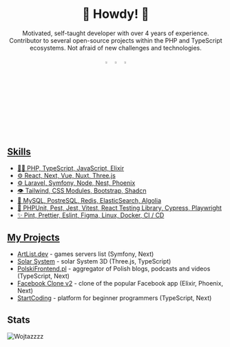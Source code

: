 <h1 align="center">🤠 Howdy! 🤠</h1>

<p align="center">
Motivated, self-taught developer with over 4 years of experience. Contributor to several open-source projects within the PHP and TypeScript ecosystems. Not afraid of new challenges and technologies.
</p>

<div align="center"> 
  
[<img src="https://img.icons8.com/color/48/000000/github.png" width="3.5%"/>](https://github.com/Wojtazzzz)
[<img src="https://img.icons8.com/color/48/000000/linkedin.png" width="3.5%"/>](https://www.linkedin.com/in/marcin-witas-486682202/)
<a href="mailto:marcin.witas72@gmail.com"> <img src="https://img.icons8.com/fluent/48/000000/gmail.png" width="3.5%"/>
  
</div>
<br>

## Skills
- 👨‍💻 PHP, TypeScript, JavaScript, Elixir
- ⚙️ React, Next, Vue, Nuxt, Three.js
- ⚙️ Laravel, Symfony, Node, Nest, Phoenix
- 👁️ Tailwind, CSS Modules, Bootstrap, Shadcn
- 💽 MySQL, PostreSQL, Redis, ElasticSearch, Algolia
- 🧪 PHPUnit, Pest, Jest, Vitest, React Testing Library, Cypress, Playwright
- ✨ Pint, Prettier, Eslint, Figma, Linux, Docker, CI / CD

## My Projects
- [ArtList.dev](https://artlist.dev/) - games servers list (Symfony, Next)
- [Solar System](https://github.com/Wojtazzzz/solar_system_3d) - solar System 3D (Three.js, TypeScript)
- [PolskiFrontend.pl](https://github.com/typeofweb-org/polskifrontend) - aggregator of Polish blogs, podcasts and videos (TypeScript, Next)
- [Facebook Clone v2](https://github.com/Wojtazzzz/facebook_clone_v2) - clone of the popular Facebook app (Elixir, Phoenix, Next)
- [StartCoding](https://github.com/Frontlive/Start-Coding) - platform for beginner programmers (TypeScript, Next)
  
## Stats
<p><img src="https://github-readme-stats.vercel.app/api?username=Wojtazzzz&show_icons=true&theme=dracula" alt="Wojtazzzz" /></p>
